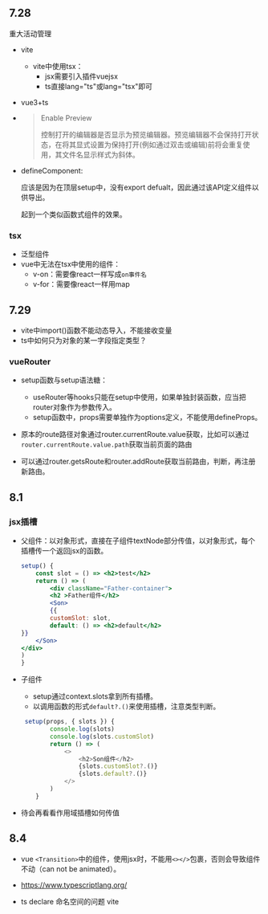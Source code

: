 ## 7.28

重大活动管理

* vite

  * vite中使用tsx：
    * jsx需要引入插件vuejsx
    * ts直接lang="ts"或lang="tsx"即可

* vue3+ts

* >Enable Preview
  >
  >控制打开的编辑器是否显示为预览编辑器。预览编辑器不会保持打开状态，在将其显式设置为保持打开(例如通过双击或编辑)前将会重复使用，其文件名显示样式为斜体。
  >

* defineComponent:

  应该是因为在顶层setup中，没有export defualt，因此通过该API定义组件以供导出。

  起到一个类似函数式组件的效果。

### tsx

* 泛型组件
* vue中无法在tsx中使用的组件：
  * v-on：需要像react一样写成`on事件名`
  * v-for：需要像react一样用map

## 7.29

* vite中import()函数不能动态导入，不能接收变量
* ts中如何只为对象的某一字段指定类型？

### vueRouter

* setup函数与setup语法糖：

  * useRouter等hooks只能在setup中使用，如果单独封装函数，应当把router对象作为参数传入。
  * setup函数中，props需要单独作为options定义，不能使用defineProps。

  

* 原本的route路径对象通过router.currentRoute.value获取，比如可以通过`router.currentRoute.value.path`获取当前页面的路由

* 可以通过router.getsRoute和router.addRoute获取当前路由，判断，再注册新路由。

## 8.1

### jsx插槽

* 父组件：以对象形式，直接在子组件textNode部分传值，以对象形式，每个插槽传一个返回jsx的函数。

  ```jsx
  setup() {
      const slot = () => <h2>test</h2>
      return () => (
          <div className="Father-container">
          <h2 >Father组件</h2>
          <Son>
          {{
          customSlot: slot,
          default: () => <h2>default</h2>
  }}
      </Son>
  </div>
  )
  }
  ```

* 子组件

  * setup通过context.slots拿到所有插槽。
  * 以调用函数的形式`default?.()`来使用插槽，注意类型判断。

  ```js
   setup(props, { slots }) {
          console.log(slots)
          console.log(slots.customSlot)
          return () => (
              <>
                  <h2>Son组件</h2>
                  {slots.customSlot?.()}
                  {slots.default?.()}
              </>
          )
      }
  ```

  

* 待会再看看作用域插槽如何传值

## 8.4

* vue `<Transition>`中的组件，使用jsx时，不能用`<></>`包裹，否则会导致组件不动（can not be animated）。

* https://www.typescriptlang.org/
* ts declare 命名空间的问题 vite